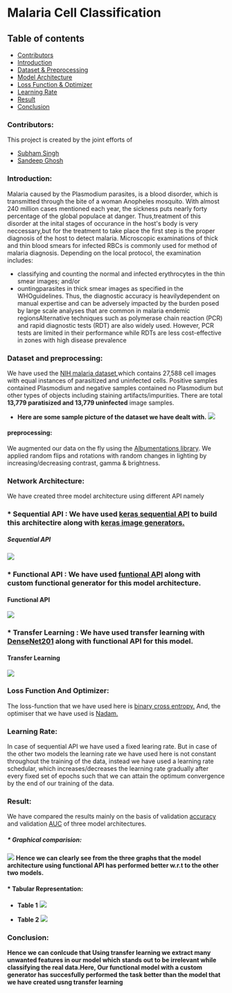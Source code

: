 # Malaria Cell Classification
 ## Table of contents
* [Contributors](#Contributors)
* [Introduction](#Introduction)
* [Dataset & Preprocessing](#Dataset-And-Preprocessing)
* [Model Architecture](#Network-Architecture)
* [Loss Function & Optimizer](#Loss-Function-And-Optimizer)
* [Learning Rate](#Learning-Rate)
* [Result](#Result)
* [Conclusion](#Conclusion)

### Contributors:
This project is created by the joint efforts of
* [Subham Singh](https://github.com/Subham2901)
* [Sandeep Ghosh](https://github.com/Sandeep2017)

### Introduction:
Malaria caused by the Plasmodium parasites,
is a blood disorder, which is transmitted through the bite of a woman Anopheles mosquito. With almost 240 million cases mentioned each year, the sickness puts nearly forty percentage of the global populace at danger.  Thus,treatment of this disorder at the inital stages of occurance in the host's body is very neccessary,but for the treatment to take place the first step is the proper diagnosis of the host to detect malaria. Microscopic examinations of thick and thin blood smears for infected RBCs is commonly used for method of malaria diagnosis. Depending on the local protocol, the examination includes: 
* classifying and counting the normal and infected erythrocytes in the thin smear images; and/or 
* ountingparasites in thick smear images as specified in the WHOguidelines. Thus, the diagnostic accuracy is heavilydependent on manual expertise and can be adversely impacted by the burden posed by large scale analyses that are common in malaria endemic regionsAlternative techniques such as polymerase chain reaction (PCR) and rapid diagnostic tests (RDT) are also widely used. However,
PCR tests are limited in their performance while RDTs are less cost-effective in zones with high disease prevalence 
### Dataset and preprocessing:
We have used the [NIH malaria dataset](https://lhncbc.nlm.nih.gov/publication/pub9932),which contains 27,588 cell images with equal instances of parasitized and uninfected cells. Positive samples contained Plasmodium and negative samples contained no Plasmodium but other types of objects including staining artifacts/impurities. There are total __13,779 paratisized and 13,779 uninfected__ image samples.

* __Here are some sample picture of the dataset we have dealt with.__
![](https://github.com/Subham2901/Malaria_Cell_Classification/blob/master/graphs/samplepic.JPG)
#### preprocessing:
We augmented our data on the fly using the [Albumentations library](https://albumentations.ai/). We applied random flips and rotations with random changes in lighting by increasing/decreasing contrast, gamma & brightness. 
### Network Architecture:
We have created three model architecture using different API namely
### * Sequential API : We have used [keras sequential API](https://keras.io/guides/sequential_model/) to build this architectire along with [keras image generators.](https://keras.io/api/preprocessing/image/)
##### Sequential API
![](https://github.com/Subham2901/Malaria_Cell_Classification/blob/master/images/seq.png)
### * Functional API : We have used [funtional API](https://keras.io/guides/functional_api/) along with custom functional generator for this model architecture.
#### Functional API
![](https://github.com/Subham2901/Malaria_Cell_Classification/blob/master/images/func.png)
### * Transfer Learning : We have used transfer learning with [DenseNet201](https://keras.io/api/applications/densenet/) along with functional API for this model.
#### Transfer Learning
![](https://github.com/Subham2901/Malaria_Cell_Classification/blob/master/images/TL.png)
### Loss Function And Optimizer:
The loss-function that we have used here is [binary cross entropy.](https://keras.io/api/losses/probabilistic_losses/#binarycrossentropy-class) And, the optimiser that we have used is [Nadam.](https://keras.io/api/optimizers/Nadam/)  
### Learning Rate:
In case of sequential API we have used a fixed learing rate.
But in case of the other two models the learning rate we have used here is not constant throughout the training of the data, instead we have used a learning rate schedular, which increases/decreases the learning rate gradually after every fixed set of epochs such that  we can attain the optimum convergence by the end of our training of the data.

### Result:
We have compared the results mainly on the basis of validation [accuracy](https://www.tensorflow.org/api_docs/python/tf/keras/metrics/AUC) and validation [AUC](https://www.tensorflow.org/api_docs/python/tf/keras/metrics/AUC) of three model architectures.

##### * Graphical comparision:  
![](https://github.com/Subham2901/Malaria_Cell_Classification/blob/master/graphs/Final%20Graph.JPG)
__Hence we can clearly see from the three graphs that the model architecture using functional API has performed better w.r.t to the other two models.__


#### * Tabular Representation:
* __Table 1__
![](https://github.com/Subham2901/Malaria_Cell_Classification/blob/master/graphs/acctable.JPG)

* __Table 2__
![](https://github.com/Subham2901/Malaria_Cell_Classification/blob/master/graphs/auctable.JPG)

### Conclusion:
__Hence we can conlcude that Using transfer learning we  extract many unwanted features in our model which stands out to be irrelevant while classifying the real data.Here, Our functional model with a custom generator has succesfully performed the task better than the model that we have created usng transfer learning__
